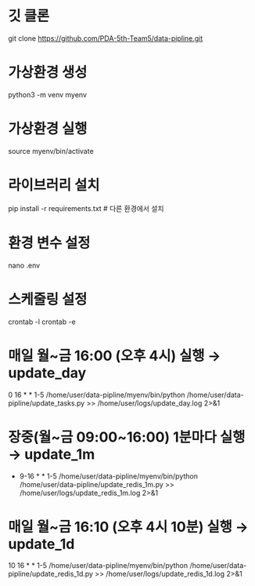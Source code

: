 # 깃 클론 
git clone https://github.com/PDA-5th-Team5/data-pipline.git
# 가상환경 생성
python3 -m venv myenv
# 가상환경 실행 
source myenv/bin/activate
# 라이브러리 설치 
pip install -r requirements.txt  # 다른 환경에서 설치

# 환경 변수 설정 
nano .env 

# 스케줄링 설정 
crontab -l
crontab -e

# 매일 월~금 16:00 (오후 4시) 실행 → update_day
0 16 * * 1-5 /home/user/data-pipline/myenv/bin/python /home/user/data-pipline/update_tasks.py >> /home/user/logs/update_day.log 2>&1

# 장중(월~금 09:00~16:00) 1분마다 실행 → update_1m
* 9-16 * * 1-5 /home/user/data-pipline/myenv/bin/python /home/user/data-pipline/update_redis_1m.py >> /home/user/logs/update_redis_1m.log 2>&1

# 매일 월~금 16:10 (오후 4시 10분) 실행 → update_1d
10 16 * * 1-5 /home/user/data-pipline/myenv/bin/python /home/user/data-pipline/update_redis_1d.py >> /home/user/logs/update_redis_1d.log 2>&1


